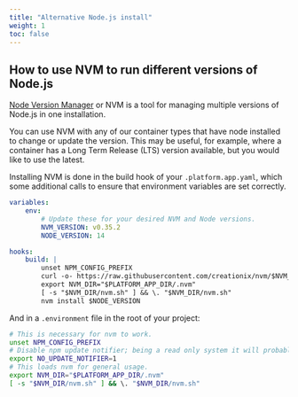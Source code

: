 ```yaml
---
title: "Alternative Node.js install"
weight: 1
toc: false
---
```


## How to use NVM to run different versions of Node.js

[Node Version Manager](https://github.com/creationix/nvm) or NVM is a tool for managing multiple versions of Node.js in one installation.

You can use NVM with any of our container types that have node installed to change or update the version. This may be useful, for example, where a container has a Long Term Release (LTS) version available, but you would like to use the latest.

Installing NVM is done in the build hook of your `.platform.app.yaml`, which some additional calls to ensure that environment variables are set correctly.

```yaml
variables:
    env:
        # Update these for your desired NVM and Node versions.
        NVM_VERSION: v0.35.2
        NODE_VERSION: 14

hooks:
    build: |
        unset NPM_CONFIG_PREFIX
        curl -o- https://raw.githubusercontent.com/creationix/nvm/$NVM_VERSION/install.sh | dash
        export NVM_DIR="$PLATFORM_APP_DIR/.nvm"
        [ -s "$NVM_DIR/nvm.sh" ] && \. "$NVM_DIR/nvm.sh"
        nvm install $NODE_VERSION
 ```

And in a `.environment` file in the root of your project:

```bash
# This is necessary for nvm to work.
unset NPM_CONFIG_PREFIX
# Disable npm update notifier; being a read only system it will probably annoy you.
export NO_UPDATE_NOTIFIER=1
# This loads nvm for general usage.
export NVM_DIR="$PLATFORM_APP_DIR/.nvm"
[ -s "$NVM_DIR/nvm.sh" ] && \. "$NVM_DIR/nvm.sh"
```
